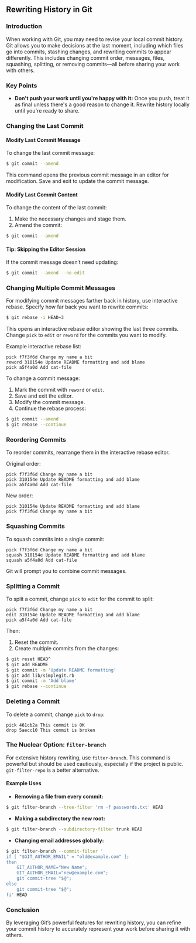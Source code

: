 ## Rewriting History in Git

### Introduction

When working with Git, you may need to revise your local commit history. Git allows you to make decisions at the last moment, including which files go into commits, stashing changes, and rewriting commits to appear differently. This includes changing commit order, messages, files, squashing, splitting, or removing commits—all before sharing your work with others.

### Key Points

- **Don't push your work until you're happy with it:** Once you push, treat it as final unless there's a good reason to change it. Rewrite history locally until you're ready to share.

### Changing the Last Commit

#### Modify Last Commit Message

To change the last commit message:

```bash
$ git commit --amend
```

This command opens the previous commit message in an editor for modification. Save and exit to update the commit message.

#### Modify Last Commit Content

To change the content of the last commit:

1. Make the necessary changes and stage them.
2. Amend the commit:

```bash
$ git commit --amend
```

#### Tip: Skipping the Editor Session

If the commit message doesn’t need updating:

```bash
$ git commit --amend --no-edit
```

### Changing Multiple Commit Messages

For modifying commit messages farther back in history, use interactive rebase. Specify how far back you want to rewrite commits:

```bash
$ git rebase -i HEAD~3
```

This opens an interactive rebase editor showing the last three commits. Change `pick` to `edit` or `reword` for the commits you want to modify.

Example interactive rebase list:

```
pick f7f3f6d Change my name a bit
reword 310154e Update README formatting and add blame
pick a5f4a0d Add cat-file
```

To change a commit message:

1. Mark the commit with `reword` or `edit`.
2. Save and exit the editor.
3. Modify the commit message.
4. Continue the rebase process:

```bash
$ git commit --amend
$ git rebase --continue
```

### Reordering Commits

To reorder commits, rearrange them in the interactive rebase editor.

Original order:

```
pick f7f3f6d Change my name a bit
pick 310154e Update README formatting and add blame
pick a5f4a0d Add cat-file
```

New order:

```
pick 310154e Update README formatting and add blame
pick f7f3f6d Change my name a bit
```

### Squashing Commits

To squash commits into a single commit:

```
pick f7f3f6d Change my name a bit
squash 310154e Update README formatting and add blame
squash a5f4a0d Add cat-file
```

Git will prompt you to combine commit messages.

### Splitting a Commit

To split a commit, change `pick` to `edit` for the commit to split:

```
pick f7f3f6d Change my name a bit
edit 310154e Update README formatting and add blame
pick a5f4a0d Add cat-file
```

Then:

1. Reset the commit.
2. Create multiple commits from the changes:

```bash
$ git reset HEAD^
$ git add README
$ git commit -m 'Update README formatting'
$ git add lib/simplegit.rb
$ git commit -m 'Add blame'
$ git rebase --continue
```

### Deleting a Commit

To delete a commit, change `pick` to `drop`:

```
pick 461cb2a This commit is OK
drop 5aecc10 This commit is broken
```

### The Nuclear Option: `filter-branch`

For extensive history rewriting, use `filter-branch`. This command is powerful but should be used cautiously, especially if the project is public. `git-filter-repo` is a better alternative.

#### Example Uses

- **Removing a file from every commit:**

```bash
$ git filter-branch --tree-filter 'rm -f passwords.txt' HEAD
```

- **Making a subdirectory the new root:**

```bash
$ git filter-branch --subdirectory-filter trunk HEAD
```

- **Changing email addresses globally:**

```bash
$ git filter-branch --commit-filter '
if [ "$GIT_AUTHOR_EMAIL" = "old@example.com" ];
then
    GIT_AUTHOR_NAME="New Name";
    GIT_AUTHOR_EMAIL="new@example.com";
    git commit-tree "$@";
else
    git commit-tree "$@";
fi' HEAD
```

### Conclusion

By leveraging Git’s powerful features for rewriting history, you can refine your commit history to accurately represent your work before sharing it with others.